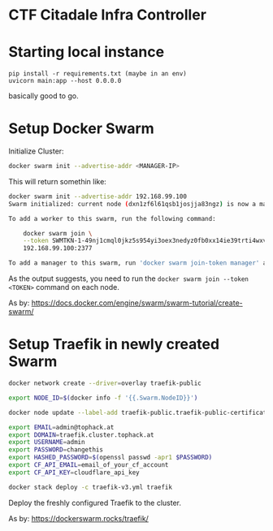 # CTF Citadale Infra Controller

# Starting local instance
```
pip install -r requirements.txt (maybe in an env)
uvicorn main:app --host 0.0.0.0
```

basically good to go.

# Setup Docker Swarm

Initialize Cluster:
```bash
docker swarm init --advertise-addr <MANAGER-IP>
```
This will return somethin like:
```bash
docker swarm init --advertise-addr 192.168.99.100
Swarm initialized: current node (dxn1zf6l61qsb1josjja83ngz) is now a manager.

To add a worker to this swarm, run the following command:

    docker swarm join \
    --token SWMTKN-1-49nj1cmql0jkz5s954yi3oex3nedyz0fb0xx14ie39trti4wxv-8vxv8rssmk743ojnwacrr2e7c \
    192.168.99.100:2377

To add a manager to this swarm, run 'docker swarm join-token manager' and follow the instructions.
```
As the output suggests, you need to run the `docker swarm join --token <TOKEN>` command on each node.


As by: https://docs.docker.com/engine/swarm/swarm-tutorial/create-swarm/

# Setup Traefik in newly created Swarm
```bash
docker network create --driver=overlay traefik-public
```
```bash
export NODE_ID=$(docker info -f '{{.Swarm.NodeID}}')
```
```bash
docker node update --label-add traefik-public.traefik-public-certificates=true $NODE_ID
```
```bash
export EMAIL=admin@tophack.at
export DOMAIN=traefik.cluster.tophack.at
export USERNAME=admin
export PASSWORD=changethis
export HASHED_PASSWORD=$(openssl passwd -apr1 $PASSWORD)
export CF_API_EMAIL=email_of_your_cf_account
export CF_API_KEY=cloudflare_api_key
```

```bash
docker stack deploy -c traefik-v3.yml traefik
```
Deploy the freshly configured Traefik to the cluster.

As by: https://dockerswarm.rocks/traefik/